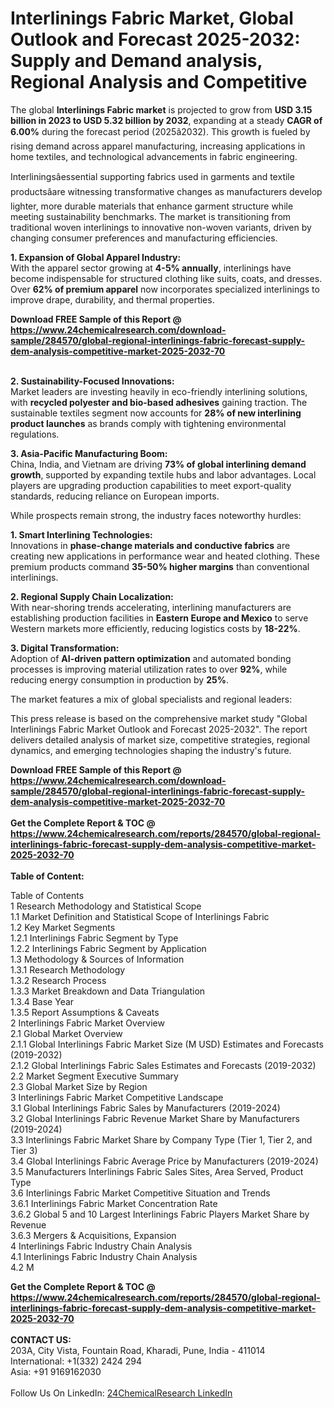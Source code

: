 <h1>Interlinings Fabric Market, Global Outlook and Forecast 2025-2032: Supply and Demand analysis, Regional Analysis and Competitive</h1><p>The global <strong>Interlinings Fabric market</strong> is projected to grow from <strong>USD 3.15 billion in 2023 to USD 5.32 billion by 2032</strong>, expanding at a steady <strong>CAGR of 6.00%</strong> during the forecast period (2025â2032). This growth is fueled by rising demand across apparel manufacturing, increasing applications in home textiles, and technological advancements in fabric engineering.</p><p>Interliningsâessential supporting fabrics used in garments and textile productsâare witnessing transformative changes as manufacturers develop lighter, more durable materials that enhance garment structure while meeting sustainability benchmarks. The market is transitioning from traditional woven interlinings to innovative non-woven variants, driven by changing consumer preferences and manufacturing efficiencies.</p><p><strong>1. Expansion of Global Apparel Industry:</strong><br>
With the apparel sector growing at <strong>4-5% annually</strong>, interlinings have become indispensable for structured clothing like suits, coats, and dresses. Over <strong>62% of premium apparel</strong> now incorporates specialized interlinings to improve drape, durability, and thermal properties.</p><div><b>Download FREE Sample of this Report @ 
            <a href="https://www.24chemicalresearch.com/download-sample/284570/global-regional-interlinings-fabric-forecast-supply-dem-analysis-competitive-market-2025-2032-70">
            https://www.24chemicalresearch.com/download-sample/284570/global-regional-interlinings-fabric-forecast-supply-dem-analysis-competitive-market-2025-2032-70</a></b></div><br><p><strong>2. Sustainability-Focused Innovations:</strong><br>
Market leaders are investing heavily in eco-friendly interlining solutions, with <strong>recycled polyester and bio-based adhesives</strong> gaining traction. The sustainable textiles segment now accounts for <strong>28% of new interlining product launches</strong> as brands comply with tightening environmental regulations.</p><p><strong>3. Asia-Pacific Manufacturing Boom:</strong><br>
China, India, and Vietnam are driving <strong>73% of global interlining demand growth</strong>, supported by expanding textile hubs and labor advantages. Local players are upgrading production capabilities to meet export-quality standards, reducing reliance on European imports.</p><p>While prospects remain strong, the industry faces noteworthy hurdles:</p><p><strong>1. Smart Interlining Technologies:</strong><br>
Innovations in <strong>phase-change materials and conductive fabrics</strong> are creating new applications in performance wear and heated clothing. These premium products command <strong>35-50% higher margins</strong> than conventional interlinings.</p><p><strong>2. Regional Supply Chain Localization:</strong><br>
With near-shoring trends accelerating, interlining manufacturers are establishing production facilities in <strong>Eastern Europe and Mexico</strong> to serve Western markets more efficiently, reducing logistics costs by <strong>18-22%</strong>.</p><p><strong>3. Digital Transformation:</strong><br>
Adoption of <strong>AI-driven pattern optimization</strong> and automated bonding processes is improving material utilization rates to over <strong>92%</strong>, while reducing energy consumption in production by <strong>25%</strong>.</p><p>The market features a mix of global specialists and regional leaders:</p><p>This press release is based on the comprehensive market study "Global Interlinings Fabric Market Outlook and Forecast 2025-2032". The report delivers detailed analysis of market size, competitive strategies, regional dynamics, and emerging technologies shaping the industry's future.</p><div><b>Download FREE Sample of this Report @ 
            <a href="https://www.24chemicalresearch.com/download-sample/284570/global-regional-interlinings-fabric-forecast-supply-dem-analysis-competitive-market-2025-2032-70">
            https://www.24chemicalresearch.com/download-sample/284570/global-regional-interlinings-fabric-forecast-supply-dem-analysis-competitive-market-2025-2032-70</a></b></div><br><div><b>Get the Complete Report & TOC @ 
            <a href="https://www.24chemicalresearch.com/reports/284570/global-regional-interlinings-fabric-forecast-supply-dem-analysis-competitive-market-2025-2032-70">
            https://www.24chemicalresearch.com/reports/284570/global-regional-interlinings-fabric-forecast-supply-dem-analysis-competitive-market-2025-2032-70</a></b></div><br>
            <b>Table of Content:</b><p>Table of Contents<br />
1 Research Methodology and Statistical Scope<br />
1.1 Market Definition and Statistical Scope of Interlinings Fabric<br />
1.2 Key Market Segments<br />
1.2.1 Interlinings Fabric Segment by Type<br />
1.2.2 Interlinings Fabric Segment by Application<br />
1.3 Methodology & Sources of Information<br />
1.3.1 Research Methodology<br />
1.3.2 Research Process<br />
1.3.3 Market Breakdown and Data Triangulation<br />
1.3.4 Base Year<br />
1.3.5 Report Assumptions & Caveats<br />
2 Interlinings Fabric Market Overview<br />
2.1 Global Market Overview<br />
2.1.1 Global Interlinings Fabric Market Size (M USD) Estimates and Forecasts (2019-2032)<br />
2.1.2 Global Interlinings Fabric Sales Estimates and Forecasts (2019-2032)<br />
2.2 Market Segment Executive Summary<br />
2.3 Global Market Size by Region<br />
3 Interlinings Fabric Market Competitive Landscape<br />
3.1 Global Interlinings Fabric Sales by Manufacturers (2019-2024)<br />
3.2 Global Interlinings Fabric Revenue Market Share by Manufacturers (2019-2024)<br />
3.3 Interlinings Fabric Market Share by Company Type (Tier 1, Tier 2, and Tier 3)<br />
3.4 Global Interlinings Fabric Average Price by Manufacturers (2019-2024)<br />
3.5 Manufacturers Interlinings Fabric Sales Sites, Area Served, Product Type<br />
3.6 Interlinings Fabric Market Competitive Situation and Trends<br />
3.6.1 Interlinings Fabric Market Concentration Rate<br />
3.6.2 Global 5 and 10 Largest Interlinings Fabric Players Market Share by Revenue<br />
3.6.3 Mergers & Acquisitions, Expansion<br />
4 Interlinings Fabric Industry Chain Analysis<br />
4.1 Interlinings Fabric Industry Chain Analysis<br />
4.2 M</p><div><b>Get the Complete Report & TOC @ 
            <a href="https://www.24chemicalresearch.com/reports/284570/global-regional-interlinings-fabric-forecast-supply-dem-analysis-competitive-market-2025-2032-70">
            https://www.24chemicalresearch.com/reports/284570/global-regional-interlinings-fabric-forecast-supply-dem-analysis-competitive-market-2025-2032-70</a></b></div><br><b>CONTACT US:</b><br>
            203A, City Vista, Fountain Road, Kharadi, Pune, India - 411014<br>
            International: +1(332) 2424 294<br>
            Asia: +91 9169162030 <br><br>
            Follow Us On LinkedIn: <a href="https://www.linkedin.com/company/24chemicalresearch/">24ChemicalResearch LinkedIn</a>